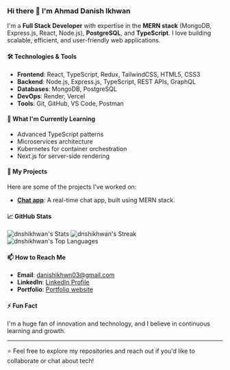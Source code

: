 ### Hi there 👋 I'm Ahmad Danish Ikhwan

I'm a **Full Stack Developer** with expertise in the **MERN stack** (MongoDB, Express.js, React, Node.js), **PostgreSQL**, and **TypeScript**. I love building scalable, efficient, and user-friendly web applications. 

#### 🛠️ Technologies & Tools

- **Frontend**: React, TypeScript, Redux, TailwindCSS, HTML5, CSS3
- **Backend**: Node.js, Express.js, TypeScript, REST APIs, GraphQL
- **Databases**: MongoDB, PostgreSQL
- **DevOps**: Render, Vercel
- **Tools**: Git, GitHub, VS Code, Postman

#### 🌱 What I'm Currently Learning

- Advanced TypeScript patterns
- Microservices architecture
- Kubernetes for container orchestration
- Next.js for server-side rendering

#### 💼 My Projects

Here are some of the projects I've worked on:

- **[Chat app]([https://github.com/your-username/project-1](https://www.message.project.danishikhwan.dev/))**: A real-time chat app, built using MERN stack.

#### 📈 GitHub Stats

![dnshikhwan's Stats](https://github-readme-stats.vercel.app/api?username=dnshikhwan&theme=dark&show_icons=true&hide_border=true&count_private=true)
![dnshikhwan's Streak](https://github-readme-streak-stats.herokuapp.com/?user=dnshikhwan&theme=vue-dark&hide_border=true)
![dnshikhwan's Top Languages](https://github-readme-stats.vercel.app/api/top-langs/?username=dnshikhwan&theme=dark&show_icons=true&hide_border=true&layout=compact)

#### 📫 How to Reach Me

- **Email**: [danishikhwn03@gmail.com](mailto:danishikhwn03@gmail.com)
- **LinkedIn**: [LinkedIn Profile](https://my.linkedin.com/in/ahmad-danish-ikhwan-bin-zairul-akhbar-6895a215a)
- **Portfolio**: [Portfolio website](https://danishikhwan.dev)

#### ⚡ Fun Fact

I'm a huge fan of innovation and technology, and I believe in continuous learning and growth.

---

⭐️ Feel free to explore my repositories and reach out if you'd like to collaborate or chat about tech!
